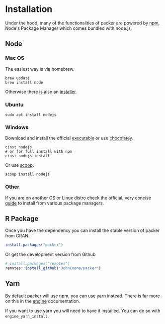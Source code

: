 # Installation

Under the hood, many of the functionalities of packer are powered by [npm](https://www.npmjs.com/), Node's Package Manager which comes bundled with node.js.

## Node

### Mac OS

The easiest way is via homebrew.

```
brew update
brew install node
```

Otherwise there is also an [installer](https://nodejs.org/en/download/).

### Ubuntu

```
sudo apt install nodejs
```

### Windows

Download and install the official [executable](https://nodejs.org/en/download/) or use [chocolatey](https://chocolatey.org/).

```
cinst nodejs
# or for full install with npm
cinst nodejs.install
```

Or use [scoop](https://scoop.sh/).

```
scoop install nodejs
```

### Other

If you are on another OS or Linux distro check the official, very concise [guide](https://nodejs.org/en/download/package-manager/) to install from various package managers.

## R Package

Once you have the dependency you can install the stable version of packer from CRAN.

```r
install.packages("packer")
```

Or get the development version from Github

```r
# install.packages("remotes")
remotes::install_github("JohnCoene/packer")
```

## Yarn

By default packer will use npm, you can use yarn instead.
There is far more on this in the [engine](/#/guide/engines) 
documentation.

If you want to use yarn you will need to have it installed.
You can do so with `engine_yarn_install`.
